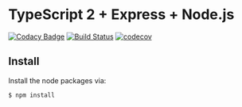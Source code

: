 # TypeScript 2 + Express + Node.js

[![Codacy Badge](https://api.codacy.com/project/badge/Grade/2723af0a7f1645818f6a19d4de02f6d2)](https://app.codacy.com/app/dirk.tongay/typescript-express-api-template?utm_source=github.com&utm_medium=referral&utm_content=JTongay/typescript-express-api-template&utm_campaign=Badge_Grade_Dashboard)
[![Build Status](https://travis-ci.org/JTongay/typescript-express-api-template.svg?branch=master)](https://travis-ci.org/JTongay/typescript-express-api-template)
[![codecov](https://codecov.io/gh/JTongay/typescript-express-api-template/branch/master/graph/badge.svg)](https://codecov.io/gh/JTongay/typescript-express-api-template)

## Install

Install the node packages via:

`$ npm install`

